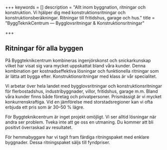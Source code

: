 +++
keywords = []
description = "Allt inom byggnation, ritningar och konstruktion. Vi hjälper dig med konstruktionsritningar och konstruktionsberäkningar. Ritningar till fritidshus, garage och hus."
title = "ByggTeknikCentrum — Bygglovsritningar & Konstruktionsritningar"

+++
## Ritningar för alla byggen

På Byggteknikcentrum kombineras ingenjörskonst och snickarkunskap vilket har visat sig vara mycket uppskattat bland våra kunder. Denna kombination ger kostnadseffektiva lösningar och funktionella ritningar som är lätta att bygga efter. Konstruktionsritningar med klass är vår specialitet.

Vi arbetar över hela landet med bygglovsritningar och konstruktionsritningar för flerbostadshus, industribyggnader, villor, fritidshus, garage m.m. Bland våra kunder finns både företag och privatpersoner. Prismässigt är vi mycket konkurrenskraftiga. Vid en jämförelse med storstadsregioner kan vi ofta erbjuda ett pris som är 30–50 % lägre.

För Byggteknikcentrum är inget projekt omöjligt. Vi ser alltid lösningar när andra ser problem. Tveka inte att ge oss en utmaning. Du kommer att bli positivt överraskad av resultatet.

För hemmabyggare har vi tagit fram färdiga ritningspaket med enklare byggnader. Dessa ritningspaket säljs till fyndpriser.
